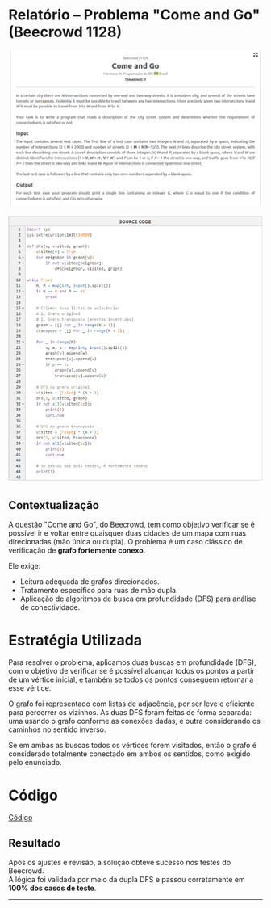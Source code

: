 # Relatório – Problema "Come and Go" (Beecrowd 1128)

![questao_comeandgo](../../assets/lista1/come_1128/comeandgo.png)

![codigo_comeandgo](../../assets/lista1/come_1128/codigo-comeandgo.png)

## Contextualização

A questão "Come and Go", do Beecrowd, tem como objetivo verificar se é possível ir e voltar entre quaisquer duas cidades de um mapa com ruas direcionadas (mão única ou dupla). O problema é um caso clássico de verificação de **grafo fortemente conexo**.

Ele exige:
- Leitura adequada de grafos direcionados.
- Tratamento específico para ruas de mão dupla.
- Aplicação de algoritmos de busca em profundidade (DFS) para análise de conectividade.

# Estratégia Utilizada

Para resolver o problema, aplicamos duas buscas em profundidade (DFS), com o objetivo de verificar se é possível alcançar todos os pontos a partir de um vértice inicial, e também se todos os pontos conseguem retornar a esse vértice.

O grafo foi representado com listas de adjacência, por ser leve e eficiente para percorrer os vizinhos. As duas DFS foram feitas de forma separada: uma usando o grafo conforme as conexões dadas, e outra considerando os caminhos no sentido inverso.

Se em ambas as buscas todos os vértices forem visitados, então o grafo é considerado totalmente conectado em ambos os sentidos, como exigido pelo enunciado.



# Código

[Código](1128-comeandgo.py)

## Resultado

Após os ajustes e revisão, a solução obteve sucesso nos testes do Beecrowd.  
A lógica foi validada por meio da dupla DFS e passou corretamente em **100% dos casos de teste**.

---

